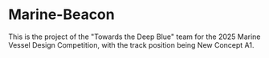 # Marine-Beacon
This is the project of the "Towards the Deep Blue" team for the 2025 Marine Vessel Design Competition, with the track position being New Concept A1.
